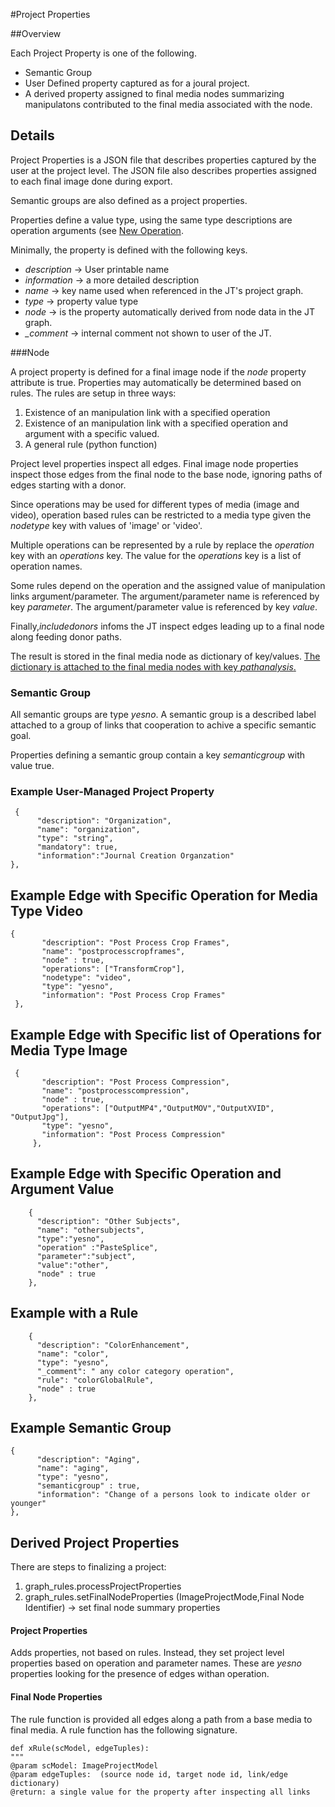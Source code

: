 #Project Properties

##Overview

Each Project Property is one of the following.

* Semantic Group
* User Defined property captured as for a joural project.
* A derived property assigned to final media nodes summarizing manipulatons contributed to the final media associated with the node. 

## Details

Project Properties is a JSON file that describes properties captured by the user at the project level. The JSON file also describes properties assigned to each final image done during export.

Semantic groups are also defined as a project properties.

Properties define a value type, using the same type descriptions are operation arguments (see [New Operation](NewOperation.md).

Minimally, the property is defined with the following keys.

* *description* -> User printable name
* *information* -> a more detailed description
* *name* -> key name used when referenced in the JT's project graph.
* *type* -> property value type
* *node* -> is the property automatically derived from node data in the JT graph.
* *_comment* -> internal comment not shown to user of the JT.

###Node

A project property is defined for a final image node if the *node* property attribute is true. Properties may automatically be determined based on rules. The rules are setup in three ways:

1. Existence of an manipulation link with a specified operation
2. Existence of an manipulation link  with a specified operation and argument with a specific valued.
3. A general rule (python function)

Project level properties inspect all edges. Final image node properties inspect those edges from the final node to the base node, ignoring paths of edges starting with a donor.

Since operations may be used for different types of media (image and video), operation based rules can be restricted to a media type given the *nodetype* key with values of 'image' or 'video'.

Multiple operations can be represented by a rule by replace the *operation* key with an *operations* key. The value for the *operations* key is a list of operation names.

Some rules depend on the operation and the assigned value of manipulation links argument/parameter.   The argument/parameter name is referenced by key *parameter*. The argument/parameter value is referenced by key *value*.

Finally,*includedonors* infoms the JT inspect edges leading up to a final node along feeding donor paths.

The result is stored in the final media node as dictionary of key/values.  <u>The dictionary is attached to the final media nodes with key *pathanalysis*.</u>

### Semantic Group

All semantic groups are type *yesno*.  A semantic group is a described label attached to a group of links that cooperation to achive a specific semantic goal.

Properties defining a semantic group contain a key *semanticgroup* with value true.

### Example User-Managed Project Property

~~~
 { 
      "description": "Organization",
      "name": "organization",
      "type": "string",
      "mandatory": true,
      "information":"Journal Creation Organzation"
},
~~~

## Example Edge with Specific Operation for Media Type Video

~~~
{
       "description": "Post Process Crop Frames",
       "name": "postprocesscropframes",
       "node" : true,
       "operations": ["TransformCrop"],
       "nodetype": "video",
       "type": "yesno",
       "information": "Post Process Crop Frames"
 },
~~~



## Example Edge with Specific list of Operations for Media Type Image

~~~
 {  
       "description": "Post Process Compression",
       "name": "postprocesscompression",
       "node" : true,
       "operations": ["OutputMP4","OutputMOV","OutputXVID", "OutputJpg"],
       "type": "yesno",
       "information": "Post Process Compression"
     },
~~~



## Example Edge with Specific Operation and Argument Value

~~~
    {
      "description": "Other Subjects",
      "name": "othersubjects",
      "type":"yesno",
      "operation" :"PasteSplice",
      "parameter":"subject",
      "value":"other",
      "node" : true
    },
~~~



## Example with a Rule

~~~
    {
      "description": "ColorEnhancement",
      "name": "color",
      "type": "yesno",
      "_comment": " any color category operation",
      "rule": "colorGlobalRule",
      "node" : true
    },
~~~

## Example Semantic Group

~~~
{
      "description": "Aging",
      "name": "aging",
      "type": "yesno",
      "semanticgroup" : true,
      "information": "Change of a persons look to indicate older or younger"
},
~~~



## Derived Project Properties

There are steps to finalizing a project:

1. graph_rules.processProjectProperties
2. graph_rules.setFinalNodeProperties (ImageProjectMode,Final Node Identifier) -> set final node summary properties

#### Project Properties

Adds properties, not based on rules.  Instead, they set project level properties based on operation and parameter names.  These are *yesno* properties looking for the presence of edges withan operation.

#### Final Node Properties

The rule function is provided all edges along a path from a base media to final media.  A rule function has the following signature.

~~~
def xRule(scModel, edgeTuples):
"""
@param scModel: ImageProjectModel
@param edgeTuples:  (source node id, target node id, link/edge dictionary)
@return: a single value for the property after inspecting all links

~~~






